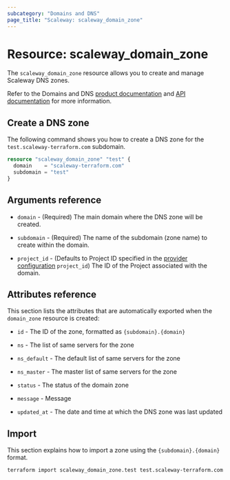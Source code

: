 ```yaml
---
subcategory: "Domains and DNS"
page_title: "Scaleway: scaleway_domain_zone"
---
```


# Resource: scaleway_domain_zone

The `scaleway_domain_zone` resource allows you to create and manage Scaleway DNS zones.

Refer to the Domains and DNS [product documentation](https://www.scaleway.com/en/docs/network/domains-and-dns/) and [API documentation](https://www.scaleway.com/en/developers/api/domains-and-dns/) for more information.

## Create a DNS zone

The following command shows you how to create a DNS zone for the `test.scaleway-terraform.com` subdomain.


```terraform
resource "scaleway_domain_zone" "test" {
  domain    = "scaleway-terraform.com"
  subdomain = "test"
}
```

## Arguments reference


- `domain` - (Required) The main domain where the DNS zone will be created.

- `subdomain` - (Required) The name of the subdomain (zone name) to create within the domain.

- `project_id` - (Defaults to Project ID specified in the [provider configuration](../index.md#project_id) `project_id`) The ID of the Project associated with the domain.


## Attributes reference

This section lists the attributes that are automatically exported when the `domain_zone` resource is created:

- `id` - The ID of the zone, formatted as `{subdomain}.{domain}`

- `ns` - The list of same servers for the zone

- `ns_default` -  The default list of same servers for the zone

- `ns_master` - The master list of same servers for the zone

- `status` - The status of the domain zone

- `message` - Message

- `updated_at` - The date and time at which the DNS zone was last updated

## Import

This section explains how to import a zone using the `{subdomain}.{domain}` format.

```bash
terraform import scaleway_domain_zone.test test.scaleway-terraform.com
```
